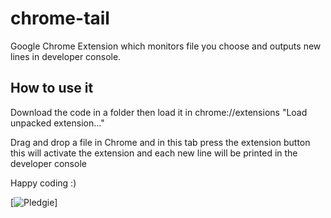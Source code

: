 chrome-tail
===========

Google Chrome Extension which monitors file you choose and outputs new lines in developer console.

How to use it
-------------

Download the code in a folder then load it in chrome://extensions "Load unpacked extension..."

Drag and drop a file in Chrome and in this tab press the extension button this will activate the extension and each new line will be printed in the developer console

Happy coding :)

[![Pledgie](http://pledgie.com/campaigns/17787.png)]
